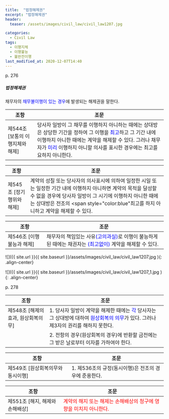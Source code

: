 ```yaml
---
title:  "법정해제권"
excerpt: "법정해제권"
header:
  teaser: /assets/images/civil_law/civil_law1207.jpg

categories:
  - Civil Law
tags:
  - 이행지체
  - 이행불능
  - 불완전이행
last_modified_at: 2020-12-07T14:40
---
```

p. 276  


##### 법정해제권  

채무자의 <span style="color:blue">채무불이행이 있는 경우</span>에 발생되는 해제권을 말한다.   

|	<center>조항</center>			|		<center>조문</center>		|
| :-------------------------------------------	| :-------------------------------------------	|
| 제544조 [보통의 이행지체와 해제]		 	| 당사자 일방이 그 채무를 이행하지 아니하는 때에는 상대방은 상당한 기간을 정하여 그 이행을 <span style="color:blue">최고</span>하고 그 기간 내에 이행하지 아니한 때에는 계약을 해제할 수 있다. 그러나 채무자가 <span style="color:blue">미리</span> 이행하지 아니할 의사를 표시한 경우에는 최고를 요하지 아니한다.	|


|	<center>조항</center>			|		<center>조문</center>		|
| :-------------------------------------------	| :-------------------------------------------	|
| 제545조 [정기행위와 해제]			 	| 계약의 성질 또는 당사자의 의사표시에 의하여 일정한 시일 또는 일정한 기간 내에 이행하지 아니하면 계약의 목적을 달성할 수 없을 경우에 당사자 일방이 그 시기에 이행하지 아니한 때에는 상대방은 전조의 <span style="color:blue"최고를 하지 아니하고</span> 계약을 해제할 수 있다.		|


|	<center>조항</center>			|		<center>조문</center>		|
| :-------------------------------------------	| :-------------------------------------------	|
| 제546조 [이행불능과 해제]			 	| 채무자의 책임있는 사유<span style="color:blue">(고의과실)</span>로 이행이 불능하게 된 때에는 채권자는 <span style="color:blue">(최고없이)</span> 계약을 해제할 수 있다.	|



![]({{ site.url }}{{ site.baseurl }}/assets/images/civil_law/civil_law1207.jpg   ){: .align-center} 


![]({{ site.url }}{{ site.baseurl }}/assets/images/civil_law/civil_law1207_1.jpg   ){: .align-center} 


p. 278  

|	<center>조항</center>			|		<center>조문</center>		|
| :-------------------------------------------	| :-------------------------------------------	|
| 제548조 [해제의 효과, 원상회복의무]		 	| 1. 당사자 일방이 계약을 해제한 때에는 <span style="color:blue">각</span> 당사자는 그 상대방에 대하여 <span style="color:blue">원상회복의 의무</span>가 있다. 그러나 제3자의 권리를 해하지 못한다.	|
|					 	| 2. 전항의 경우(원상회복의 경우)에 반환할 금전에는 그 받은 날로부터 이자를 가하여야 한다.	|

|	<center>조항</center>			|		<center>조문</center>		|
| :-------------------------------------------	| :-------------------------------------------	|
| 제549조 [원상회복의무와 동시이행]		 	| 1. 제536조의 규정(동시이행)은 전조의 경우에 준용한다.		|

|	<center>조항</center>			|		<center>조문</center>		|
| :-------------------------------------------	| :-------------------------------------------	|
| 제551조 [해지, 해제와 손해배상]		 	| <span style="color:red">계약의 해지 또는 해제는 손해배상의 청구에 영향을 미치지 아니한다.</span>	|